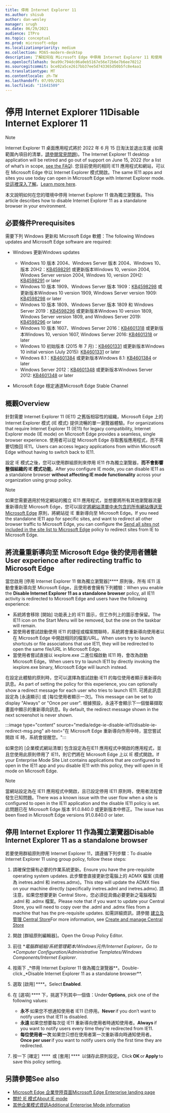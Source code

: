 ```yaml
---
title: 停用 Internet Explorer 11
ms.author: shisub
author: dan-wesley
manager: srugh
ms.date: 06/29/2021
audience: ITPro
ms.topic: conceptual
ms.prod: microsoft-edge
ms.localizationpriority: medium
ms.collection: M365-modern-desktop
description: 了解如何在 Microsoft Edge 中停用 Internet Explorer 11 和使用 Internet Explorer 模式。
ms.openlocfilehash: 9ea99c794dc06a0eb5167e56e72b6e7b6ee70212
ms.sourcegitcommit: bce02a5ce2617bb37ee5d743365d50b5fc8e4aa1
ms.translationtype: MT
ms.contentlocale: zh-TW
ms.lasthandoff: 07/09/2021
ms.locfileid: "11641509"
---
```

# <a name="disable-internet-explorer-11"></a><span data-ttu-id="ba9c4-103">停用 Internet Explorer 11</span><span class="sxs-lookup"><span data-stu-id="ba9c4-103">Disable Internet Explorer 11</span></span>

>[!Note]
> <span data-ttu-id="ba9c4-104">Internet Explorer 11 桌面應用程式將於 2022 年 6 月 15 日淘汰並退出支援 (如需範圍內項目的清單，[請參閱常見問題](https://techcommunity.microsoft.com/t5/windows-it-pro-blog/internet-explorer-11-desktop-app-retirement-faq/ba-p/2366549))。</span><span class="sxs-lookup"><span data-stu-id="ba9c4-104">The Internet Explorer 11 desktop application will be retired and go out of support on June 15, 2022 (for a list of what’s in scope, [see the FAQ](https://techcommunity.microsoft.com/t5/windows-it-pro-blog/internet-explorer-11-desktop-app-retirement-faq/ba-p/2366549)).</span></span> <span data-ttu-id="ba9c4-105">您目前使用的相同 IE11 應用程式和網站，可以在 Microsoft Edge 中以 Internet Explorer 模式開啟。</span><span class="sxs-lookup"><span data-stu-id="ba9c4-105">The same IE11 apps and sites you use today can open in Microsoft Edge with Internet Explorer mode.</span></span> <span data-ttu-id="ba9c4-106">[從這裡深入了解](https://blogs.windows.com/windowsexperience/2021/05/19/the-future-of-internet-explorer-on-windows-10-is-in-microsoft-edge/)。</span><span class="sxs-lookup"><span data-stu-id="ba9c4-106">[Learn more here](https://blogs.windows.com/windowsexperience/2021/05/19/the-future-of-internet-explorer-on-windows-10-is-in-microsoft-edge/).</span></span>

<span data-ttu-id="ba9c4-107">本文說明如何在您的環境中停用 Internet Explorer 11 做為獨立瀏覽器。</span><span class="sxs-lookup"><span data-stu-id="ba9c4-107">This article describes how to disable Internet Explorer 11 as a standalone browser in your environment.</span></span>

## <a name="prerequisites"></a><span data-ttu-id="ba9c4-108">必要條件</span><span class="sxs-lookup"><span data-stu-id="ba9c4-108">Prerequisites</span></span>

<span data-ttu-id="ba9c4-109">需要下列 Windows 更新和 Microsoft Edge 軟體：</span><span class="sxs-lookup"><span data-stu-id="ba9c4-109">The following Windows updates and Microsoft Edge software are required:</span></span>

- <span data-ttu-id="ba9c4-110">Windows 更新</span><span class="sxs-lookup"><span data-stu-id="ba9c4-110">Windows updates</span></span>

  - <span data-ttu-id="ba9c4-111">Windows 10 版本 2004、Windows Server 版本 2004、Windows 10、版本 20H2：[KB4598291](https://support.microsoft.com/topic/february-2-2021-kb4598291-os-builds-19041-789-and-19042-789-preview-6a766199-a4f1-616e-1f5c-58bdc3ca5e3b) 或更新版本</span><span class="sxs-lookup"><span data-stu-id="ba9c4-111">Windows 10, version 2004, Windows Server version 2004, Windows 10, version 20H2: [KB4598291](https://support.microsoft.com/topic/february-2-2021-kb4598291-os-builds-19041-789-and-19042-789-preview-6a766199-a4f1-616e-1f5c-58bdc3ca5e3b) or later</span></span>
  - <span data-ttu-id="ba9c4-112">Windows 10 版本 1909、Windows Server 版本 1909：[KB4598298](https://support.microsoft.com/topic/january-21-2021-kb4598298-os-build-18363-1350-preview-02dfd9ba-91a2-1b82-dede-42f288c02511) 或更新版本</span><span class="sxs-lookup"><span data-stu-id="ba9c4-112">Windows 10 version 1909, Windows Server version 1909: [KB4598298](https://support.microsoft.com/topic/january-21-2021-kb4598298-os-build-18363-1350-preview-02dfd9ba-91a2-1b82-dede-42f288c02511) or later</span></span>
  - <span data-ttu-id="ba9c4-113">Windows 10 版本 1809、Windows Server 版本 1809 和 Windows Server 2019：[KB4598296](https://support.microsoft.com/topic/january-21-2021-kb4598296-os-build-17763-1728-preview-4c0931ff-45b7-ff59-5e00-c03b5afb363d) 或更新版本</span><span class="sxs-lookup"><span data-stu-id="ba9c4-113">Windows 10 version 1809, Windows Server version 1809, and Windows Server 2019: [KB4598296](https://support.microsoft.com/topic/january-21-2021-kb4598296-os-build-17763-1728-preview-4c0931ff-45b7-ff59-5e00-c03b5afb363d) or later</span></span>
  - <span data-ttu-id="ba9c4-114">Windows 10 版本 1607、Windows Server 2016：[KB4601318](https://support.microsoft.com/topic/february-9-2021-kb4601318-os-build-14393-4225-c5e3de6c-e3e6-ffb5-6197-48b9ce16446e) 或更新版本</span><span class="sxs-lookup"><span data-stu-id="ba9c4-114">Windows 10, version 1607, Windows Server 2016: [KB4601318](https://support.microsoft.com/topic/february-9-2021-kb4601318-os-build-14393-4225-c5e3de6c-e3e6-ffb5-6197-48b9ce16446e) or later</span></span>
   - <span data-ttu-id="ba9c4-115">Windows 10 初始版本 (2015 年 7 月)：[KB4601331](https://support.microsoft.com/office/february-9-2021%e2%80%94kb4601331-os-build-10240-18842-6227d078-fef3-8d67-27e0-1882e6cb79ff?ui=en-US&rs=en-US&ad=US) 或更新版本</span><span class="sxs-lookup"><span data-stu-id="ba9c4-115">Windows 10 initial version (July 2015): [KB4601331](https://support.microsoft.com/office/february-9-2021%e2%80%94kb4601331-os-build-10240-18842-6227d078-fef3-8d67-27e0-1882e6cb79ff?ui=en-US&rs=en-US&ad=US) or later</span></span>
  - <span data-ttu-id="ba9c4-116">Windows 8.1：[KB4601384](https://support.microsoft.com/topic/february-9-2021-kb4601384-monthly-rollup-16bdbb75-dd4b-2910-abc5-7891c9756b96) 或更新版本</span><span class="sxs-lookup"><span data-stu-id="ba9c4-116">Windows 8.1: [KB4601384](https://support.microsoft.com/topic/february-9-2021-kb4601384-monthly-rollup-16bdbb75-dd4b-2910-abc5-7891c9756b96) or later</span></span>
  - <span data-ttu-id="ba9c4-117">Windows Server 2012：[KB4601348](https://support.microsoft.com/topic/february-9-2021-kb4601348-monthly-rollup-2c338c0c-73d6-fb80-cc91-f1a86e80db0c) 或更新版本</span><span class="sxs-lookup"><span data-stu-id="ba9c4-117">Windows Server 2012: [KB4601348](https://support.microsoft.com/topic/february-9-2021-kb4601348-monthly-rollup-2c338c0c-73d6-fb80-cc91-f1a86e80db0c) or later</span></span>
  
- <span data-ttu-id="ba9c4-118">Microsoft Edge 穩定通道</span><span class="sxs-lookup"><span data-stu-id="ba9c4-118">Microsoft Edge Stable Channel</span></span>


## <a name="overview"></a><span data-ttu-id="ba9c4-119">概觀</span><span class="sxs-lookup"><span data-stu-id="ba9c4-119">Overview</span></span>

<span data-ttu-id="ba9c4-120">針對需要 Internet Explorer 11 (IE11) 之舊版相容性的組織，Microsoft Edge 上的 Internet Explorer 模式 (IE 模式) 提供流暢的單一瀏覽器體驗。</span><span class="sxs-lookup"><span data-stu-id="ba9c4-120">For organizations that require Internet Explorer 11 (IE11) for legacy compatibility, Internet Explorer mode (IE mode) on Microsoft Edge provides a seamless, single browser experience.</span></span> <span data-ttu-id="ba9c4-121">使用者可以從 Microsoft Edge 存取舊版應用程式，而不需要切換回 IE11。</span><span class="sxs-lookup"><span data-stu-id="ba9c4-121">Users can access legacy applications from within Microsoft Edge without having to switch back to IE11.</span></span>

<span data-ttu-id="ba9c4-122">設定 IE 模式之後，您可以使用群組原則來停用 IE11 作為獨立瀏覽器，**而不會影響整個組織的 IE 模式功能**。</span><span class="sxs-lookup"><span data-stu-id="ba9c4-122">After you configure IE mode, you can disable IE11 as a standalone browser **without affecting IE mode functionality** across your organization using group policy.</span></span>

> [!NOTE]
> <span data-ttu-id="ba9c4-123">如果您需要適用於特定網站的獨立 IE11 應用程式，並想要將所有其他瀏覽器流量重新導向至 Microsoft Edge，您可以設定[將網站清單中未包含的所有網站傳送至 Microsoft Edge](./edge-ie-mode-policies.md#redirect-sites-from-ie-to-microsoft-edge) 原則，將網站從 IE 重新導向至 Microsoft Edge。</span><span class="sxs-lookup"><span data-stu-id="ba9c4-123">If you need the standalone IE11 app for specific sites, and want to redirect all other browser traffic to Microsoft Edge, you can configure the [Send all sites not included in the site list to Microsoft Edge](./edge-ie-mode-policies.md#redirect-sites-from-ie-to-microsoft-edge) policy to redirect sites from IE to Microsoft Edge.</span></span>

## <a name="user-experience-after-redirecting-traffic-to-microsoft-edge"></a><span data-ttu-id="ba9c4-124">將流量重新導向至 Microsoft Edge 後的使用者體驗</span><span class="sxs-lookup"><span data-stu-id="ba9c4-124">User experience after redirecting traffic to Microsoft Edge</span></span>

<span data-ttu-id="ba9c4-125">當您啟用 [停用 Internet Explorer 11 做為獨立瀏覽器]\*\*\*\* 原則後，所有 IE11 活動會重新導向至 Microsoft Edge，且使用者會擁有下列體驗：</span><span class="sxs-lookup"><span data-stu-id="ba9c4-125">When you enable the **Disable Internet Explorer 11 as a standalone browser** policy, all IE11 activity is redirected to Microsoft Edge and users have the following experience:</span></span>

- <span data-ttu-id="ba9c4-126">系統將會移除 [開始] 功能表上的 IE11 圖示，但工作列上的圖示會保留。</span><span class="sxs-lookup"><span data-stu-id="ba9c4-126">The IE11 icon on the Start Menu will be removed, but the one on the taskbar will remain.</span></span>
- <span data-ttu-id="ba9c4-127">當使用者嘗試啟動使用 IE11 的捷徑或檔案關聯時，系統將會重新導向使用者以在 Microsoft Edge 中開啟相同的檔案/URL。</span><span class="sxs-lookup"><span data-stu-id="ba9c4-127">When users try to launch shortcuts or file associations that use IE11, they will be redirected to open the same file/URL in Microsoft Edge.</span></span>
- <span data-ttu-id="ba9c4-128">當使用者嘗試直接以 iexplore.exe 二進位檔啟動 IE11 時，會改為啟動 Microsoft Edge。</span><span class="sxs-lookup"><span data-stu-id="ba9c4-128">When users try to launch IE11 by directly invoking the iexplore.exe binary, Microsoft Edge will launch instead.</span></span>

<span data-ttu-id="ba9c4-129">在設定此體驗的原則時，您可以選擇為嘗試啟動 IE11 的每位使用者顯示重新導向訊息。</span><span class="sxs-lookup"><span data-stu-id="ba9c4-129">As part of setting the policy for this experience, you can optionally show a redirect message for each user who tries to launch IE11.</span></span> <span data-ttu-id="ba9c4-130">可將此訊息設定為 [永遠顯示] 或 [每位使用者顯示一次]。</span><span class="sxs-lookup"><span data-stu-id="ba9c4-130">This message can be set to display "Always" or "Once per user".</span></span> <span data-ttu-id="ba9c4-131">根據預設，永遠不會顯示下一個螢幕擷取畫面中顯示的重新導向訊息。</span><span class="sxs-lookup"><span data-stu-id="ba9c4-131">By default, the redirect message shown in the next screenshot is never shown.</span></span>

:::image type="content" source="media/edge-ie-disable-ie11/disable-ie-redirect-msg.png" alt-text="在 Microsoft Edge 重新導向作用中時，當您嘗試開啟 IE 時，系統會提醒您。":::

<span data-ttu-id="ba9c4-133">如果您的 [企業模式網站清單] 包含設定為在IE11 應用程式中開啟的應用程式，並且您使用此原則停用了 IE11，則它們將在 Microsoft Edge 上以 IE 模式開啟。</span><span class="sxs-lookup"><span data-stu-id="ba9c4-133">If your Enterprise Mode Site List contains applications that are configured to open in the IE11 app and you disable IE11 with this policy, they will open in IE mode on Microsoft Edge.</span></span>
> [!NOTE]
> <span data-ttu-id="ba9c4-134">當網站設定為在 IE11 應用程式中開啟，且已設定停用 IE11 原則時，使用者流程會發生已知問題。</span><span class="sxs-lookup"><span data-stu-id="ba9c4-134">There was a known issue with the user flow when a site is configured to open in the IE11 application and the disable IE11 policy is set.</span></span> <span data-ttu-id="ba9c4-135">此問題已在 Microsoft Edge 版本 91.0.840.0 或更新版本中修正。</span><span class="sxs-lookup"><span data-stu-id="ba9c4-135">The issue has been fixed in Microsoft Edge versions 91.0.840.0 or later.</span></span>

## <a name="disable-internet-explorer-11-as-a-standalone-browser"></a><span data-ttu-id="ba9c4-136">停用 Internet Explorer 11 作為獨立瀏覽器</span><span class="sxs-lookup"><span data-stu-id="ba9c4-136">Disable Internet Explorer 11 as a standalone browser</span></span>

<span data-ttu-id="ba9c4-137">若要使用群組原則停用 Internet Explorer 11，請遵循下列步驟：</span><span class="sxs-lookup"><span data-stu-id="ba9c4-137">To disable Internet Explorer 11 using group policy, follow these steps:</span></span>

1. <span data-ttu-id="ba9c4-138">請確保您擁有必要的作業系統更新。</span><span class="sxs-lookup"><span data-stu-id="ba9c4-138">Ensure you have the pre-requisite operating system updates.</span></span> <span data-ttu-id="ba9c4-139">此步驟會直接更新您電腦上的 ADMX 檔案 (具體為 inetres.adml 和 inetres.admx)。</span><span class="sxs-lookup"><span data-stu-id="ba9c4-139">This step will update the ADMX files on your machine directly (specifically inetres.adml and inetres.admx).</span></span> <span data-ttu-id="ba9c4-140">請注意，如果您想要更新 Central Store，您必須從具備必要更新之電腦複製 .adml 和 .admx 檔案。</span><span class="sxs-lookup"><span data-stu-id="ba9c4-140">Please note that if you want to update your Central Store, you will need to copy over the .adml and .admx files from a machine that has the pre-requisite updates.</span></span> <span data-ttu-id="ba9c4-141">如需詳細資訊，請參閱 [建立及管理 Central Store](/troubleshoot/windows-client/group-policy/create-and-manage-central-store)</span><span class="sxs-lookup"><span data-stu-id="ba9c4-141">For more information, see [Create and manage Central Store](/troubleshoot/windows-client/group-policy/create-and-manage-central-store)</span></span>
2. <span data-ttu-id="ba9c4-142">開啟 [群組原則編輯器]。</span><span class="sxs-lookup"><span data-stu-id="ba9c4-142">Open the Group Policy Editor.</span></span>
3. <span data-ttu-id="ba9c4-143">前往 \**_電腦群組組/系統管理範本/Windows元件/Internet Explorer_*_。</span><span class="sxs-lookup"><span data-stu-id="ba9c4-143">Go to \**_Computer Configuration/Administrative Templates/Windows Components/Internet Explorer_*_.</span></span> 
4. <span data-ttu-id="ba9c4-144">按兩下 _\*停用 Internet Explorer 11 做為獨立瀏覽器\*\*。</span><span class="sxs-lookup"><span data-stu-id="ba9c4-144">Double-click _\*Disable Internet Explorer 11 as a standalone browser\*\*.</span></span>
5. <span data-ttu-id="ba9c4-145">選取 [啟用] \*\*\*\*。</span><span class="sxs-lookup"><span data-stu-id="ba9c4-145">Select **Enabled**.</span></span>
6. <span data-ttu-id="ba9c4-146">在 [選項] \*\*\*\* 下，挑選下列其中一個值：</span><span class="sxs-lookup"><span data-stu-id="ba9c4-146">Under **Options**, pick one of the following values:</span></span>

   - <span data-ttu-id="ba9c4-147">**永不** 如果您不想通知使用者 IE11 已停用。</span><span class="sxs-lookup"><span data-stu-id="ba9c4-147">**Never** if you don’t want to notify users that IE11 is disabled.</span></span>
   - <span data-ttu-id="ba9c4-148">**永遠** 如果您想要每次從 IE11 重新導向使用者時通知使用者。</span><span class="sxs-lookup"><span data-stu-id="ba9c4-148">**Always** if you want to notify users every time they're redirected from IE11.</span></span>
   - <span data-ttu-id="ba9c4-149">**每位使用者一次** 如果您只想在使用者第一次重新導向時通知使用者。</span><span class="sxs-lookup"><span data-stu-id="ba9c4-149">**Once per user** if you want to notify users only the first time they are redirected.</span></span>

7. <span data-ttu-id="ba9c4-150">按一下 [確定]  \*\*\*\*  或 [套用] \*\*\*\*  以儲存此原則設定。</span><span class="sxs-lookup"><span data-stu-id="ba9c4-150">Click **OK** or **Apply** to save this policy setting.</span></span>

## <a name="see-also"></a><span data-ttu-id="ba9c4-151">另請參閱</span><span class="sxs-lookup"><span data-stu-id="ba9c4-151">See also</span></span>

- [<span data-ttu-id="ba9c4-152">Microsoft Edge 企業登陸頁面</span><span class="sxs-lookup"><span data-stu-id="ba9c4-152">Microsoft Edge Enterprise landing page</span></span>](https://aka.ms/EdgeEnterprise)
- [<span data-ttu-id="ba9c4-153">關於 IE 模式</span><span class="sxs-lookup"><span data-stu-id="ba9c4-153">About IE mode</span></span>](./edge-ie-mode.md)
- [<span data-ttu-id="ba9c4-154">其他企業模式資訊</span><span class="sxs-lookup"><span data-stu-id="ba9c4-154">Additional Enterprise Mode information</span></span>](/internet-explorer/ie11-deploy-guide/enterprise-mode-overview-for-ie11)
